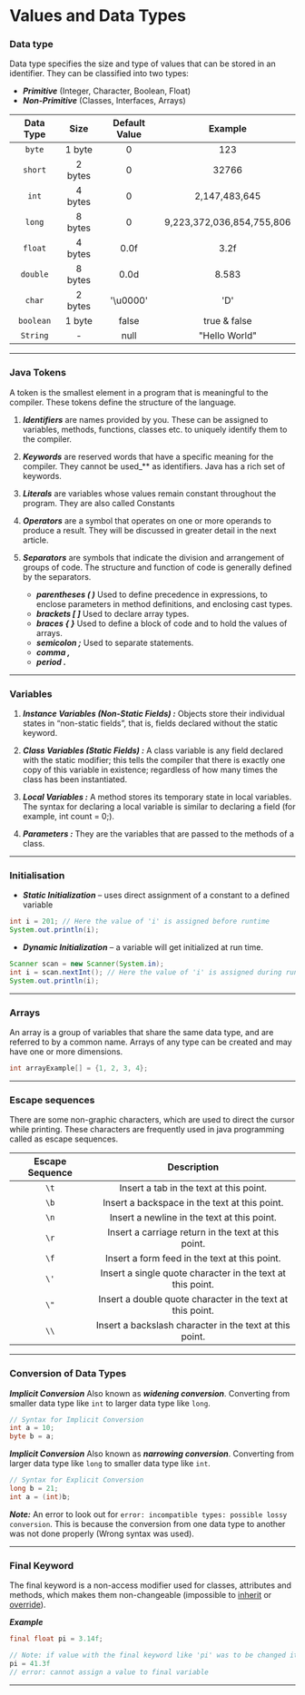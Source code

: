 # Values and Data Types

### Data type

Data type specifies the size and type of values that can be stored in an identifier. They can be classified into two types:

- **_Primitive_** (Integer, Character, Boolean, Float)
- **_Non-Primitive_** (Classes, Interfaces, Arrays)

Data Type | Size | Default Value | Example 
:--------:|:----:|:-------------:|:------:
`byte`    |1 byte |0        |123
`short`   |2 bytes|0        |32766
`int`     |4 bytes|0        |2,147,483,645
`long`    |8 bytes|0        |9,223,372,036,854,755,806
`float`   |4 bytes|0.0f     |3.2f
`double`  |8 bytes|0.0d     |8.583
`char`    |2 bytes|'\u0000' |'D'
`boolean` |1 byte |false    |true & false
`String`  |-      |null     |"Hello World"

----

### Java Tokens
A token is the smallest element in a program that is meaningful to the compiler. These tokens define the structure of the language.

1. **_Identifiers_** are names provided by you. These can be assigned to variables, methods, functions, classes etc. to uniquely identify them to the compiler.

2. **_Keywords_** are reserved words that have a specific meaning for the compiler. They cannot be used_** as identifiers. Java has a rich set of keywords.

3. **_Literals_** are variables whose values remain constant throughout the program. They are also called Constants

4. **_Operators_** are a symbol that operates on one or more operands to produce a result. They will be discussed in greater detail in the next article.

5. **_Separators_** are symbols that indicate the division and arrangement of groups of code. The structure and function of code is generally defined by the separators.

	- **_parentheses ( )_** Used to define precedence in expressions, to enclose parameters in method definitions, and enclosing cast types.
	- **_brackets [ ]_** Used to declare array types.
	- **_braces { }_** Used to define a block of code and to hold the values of arrays.
	- **_semicolon ;_** Used to separate statements.
	- **_comma ,_**
	- **_period ._**

----

### Variables

1. **_Instance Variables (Non-Static Fields) :_** Objects store their individual states in “non-static fields”, that is, fields declared without the static keyword.

2. **_Class Variables (Static Fields) :_** A class variable is any field declared with the static modifier; this tells the compiler that there is exactly one copy of this variable in existence; regardless of how many times the class has been instantiated.

3. **_Local Variables :_** A method stores its temporary state in local variables. The syntax for declaring a local variable is similar to declaring a field (for example, int count = 0;).

4. **_Parameters :_** They are the variables that are passed to the methods of a class.

----

### Initialisation

- **_Static Initialization_** – uses direct assignment of a constant to a defined variable

```java
int i = 201; // Here the value of 'i' is assigned before runtime
System.out.println(i);
```

- **_Dynamic Initialization_** – a variable will get initialized at run time.

```java
Scanner scan = new Scanner(System.in);
int i = scan.nextInt(); // Here the value of 'i' is assigned during runtime by the user
System.out.println(i);
```

----

### Arrays

An array is a group of variables that share the same data type, and are referred to by a common name. Arrays of any type can be created and may have one or more dimensions.

```java
int arrayExample[] = {1, 2, 3, 4};
```

----

### Escape sequences

There are some non-graphic characters, which are used to direct the cursor while printing. These characters are frequently used in java programming called as escape sequences.

Escape Sequence | Description
:--------------:|:----------:
`\t` |Insert a tab in the text at this point.
`\b` |Insert a backspace in the text at this point.
`\n` |Insert a newline in the text at this point.
`\r` |Insert a carriage return in the text at this point.
`\f` |Insert a form feed in the text at this point.
`\'` |Insert a single quote character in the text at this point.
`\"` |Insert a double quote character in the text at this point.
`\\` |Insert a backslash character in the text at this point.

----

### Conversion of Data Types

**_Implicit Conversion_** Also known as **_widening conversion_**. Converting from smaller data type like `int` to larger data type like `long`.

```java
// Syntax for Implicit Conversion
int a = 10;
byte b = a;
```
**_Implicit Conversion_** Also known as **_narrowing conversion_**. Converting from larger data type like `long` to smaller data type like `int`.

```java
// Syntax for Explicit Conversion
long b = 21;
int a = (int)b;
```

**_Note:_** An error to look out for `error: incompatible types: possible lossy conversion`. This is because the conversion from one data type to another was not done properly (Wrong syntax was used).

----

### Final Keyword

The final keyword is a non-access modifier used for classes, attributes and methods, which makes them non-changeable (impossible to [inherit](../Dictionary.md#inherit) or [override](../Dictionary.md#override)).

**_Example_**

```java
final float pi = 3.14f;

// Note: if value with the final keyword like 'pi' was to be changed it will throw an error. 
pi = 41.3f
// error: cannot assign a value to final variable
```

----